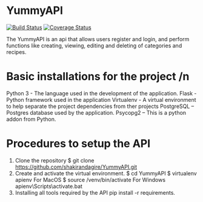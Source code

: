 # YummyAPI

[![Build Status](https://travis-ci.org/shakirandagire/YummyAPI.svg?branch=develop)](https://travis-ci.org/shakirandagire/YummyAPI) [![Coverage Status](https://coveralls.io/repos/github/shakirandagire/YummyAPI/badge.svg?branch=develop)](https://coveralls.io/github/shakirandagire/YummyAPI?branch=develop)

The YummyAPI is an api that allows users register and login, and perform functions like creating, viewing, editing and deleting of categories and recipes.

# Basic installations for the project /n
Python 3 - The language used in the development of the application.
Flask - Python framework used in the application
Virtualenv - A virtual environment to help separate the project dependencies from ther projects
PostgreSQL – Postgres database used by the application.
Psycopg2 – This is a python addon from Python.

# Procedures to setup the API
1. Clone the repository
    $ git clone https://github.com/shakirandagire/YummyAPI.git
2. Create and activate the virtual environment.
    $ cd YummyAPI
    $ virtualenv apienv
    For MacOS
    $ source /venv/bin/activate
    For Windows
    apienv\Scripts\activate.bat
3. Installing all tools required by the API
    pip install -r requirements.
    

 


